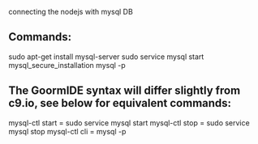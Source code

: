 
connecting the nodejs with mysql DB 


Commands:
-------------------
sudo apt-get install mysql-server
sudo service mysql start
mysql_secure_installation
mysql -p

The GoormIDE syntax will differ slightly from  c9.io, see below for equivalent commands:
-------------------
mysql-ctl start = sudo service mysql start
mysql-ctl stop = sudo service mysql stop
mysql-ctl cli = mysql -p
